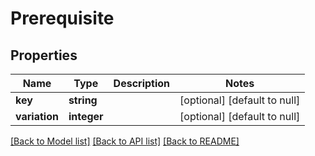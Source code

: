 # Prerequisite

## Properties
Name | Type | Description | Notes
------------ | ------------- | ------------- | -------------
**key** | **string** |  | [optional] [default to null]
**variation** | **integer** |  | [optional] [default to null]

[[Back to Model list]](../README.md#documentation-for-models) [[Back to API list]](../README.md#documentation-for-api-endpoints) [[Back to README]](../README.md)


